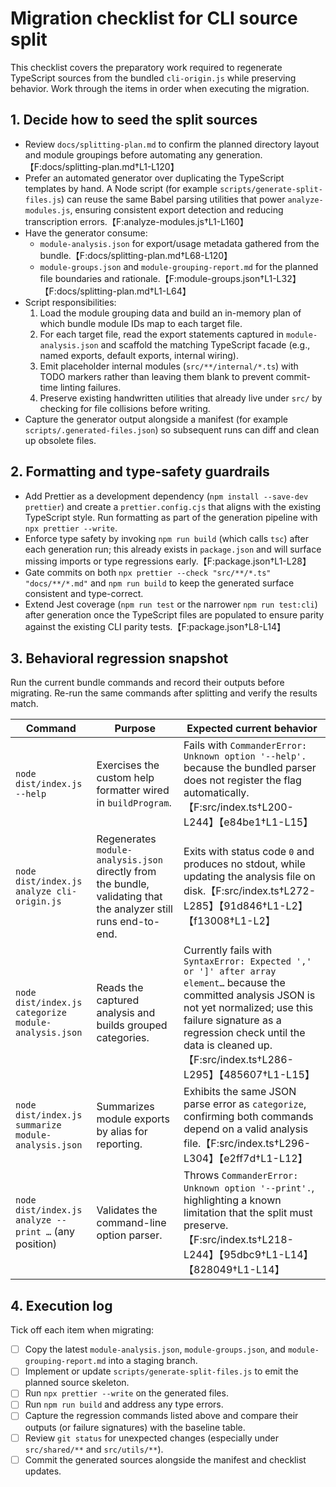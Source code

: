 # Migration checklist for CLI source split

This checklist covers the preparatory work required to regenerate TypeScript sources from the bundled `cli-origin.js` while preserving behavior. Work through the items in order when executing the migration.

## 1. Decide how to seed the split sources
- Review `docs/splitting-plan.md` to confirm the planned directory layout and module groupings before automating any generation.【F:docs/splitting-plan.md†L1-L120】
- Prefer an automated generator over duplicating the TypeScript templates by hand. A Node script (for example `scripts/generate-split-files.js`) can reuse the same Babel parsing utilities that power `analyze-modules.js`, ensuring consistent export detection and reducing transcription errors.【F:analyze-modules.js†L1-L160】
- Have the generator consume:
  - `module-analysis.json` for export/usage metadata gathered from the bundle.【F:docs/splitting-plan.md†L68-L120】
  - `module-groups.json` and `module-grouping-report.md` for the planned file boundaries and rationale.【F:module-groups.json†L1-L32】【F:docs/splitting-plan.md†L1-L64】
- Script responsibilities:
  1. Load the module grouping data and build an in-memory plan of which bundle module IDs map to each target file.
  2. For each target file, read the export statements captured in `module-analysis.json` and scaffold the matching TypeScript facade (e.g., named exports, default exports, internal wiring).
  3. Emit placeholder internal modules (`src/**/internal/*.ts`) with TODO markers rather than leaving them blank to prevent commit-time linting failures.
  4. Preserve existing handwritten utilities that already live under `src/` by checking for file collisions before writing.
- Capture the generator output alongside a manifest (for example `scripts/.generated-files.json`) so subsequent runs can diff and clean up obsolete files.

## 2. Formatting and type-safety guardrails
- Add Prettier as a development dependency (`npm install --save-dev prettier`) and create a `prettier.config.cjs` that aligns with the existing TypeScript style. Run formatting as part of the generation pipeline with `npx prettier --write`.
- Enforce type safety by invoking `npm run build` (which calls `tsc`) after each generation run; this already exists in `package.json` and will surface missing imports or type regressions early.【F:package.json†L1-L28】
- Gate commits on both `npx prettier --check "src/**/*.ts" "docs/**/*.md"` and `npm run build` to keep the generated surface consistent and type-correct.
- Extend Jest coverage (`npm run test` or the narrower `npm run test:cli`) after generation once the TypeScript files are populated to ensure parity against the existing CLI parity tests.【F:package.json†L8-L14】

## 3. Behavioral regression snapshot
Run the current bundle commands and record their outputs before migrating. Re-run the same commands after splitting and verify the results match.

| Command | Purpose | Expected current behavior |
| --- | --- | --- |
| `node dist/index.js --help` | Exercises the custom help formatter wired in `buildProgram`.| Fails with `CommanderError: Unknown option '--help'.` because the bundled parser does not register the flag automatically.【F:src/index.ts†L200-L244】【e84be1†L1-L15】 |
| `node dist/index.js analyze cli-origin.js` | Regenerates `module-analysis.json` directly from the bundle, validating that the analyzer still runs end-to-end.| Exits with status code `0` and produces no stdout, while updating the analysis file on disk.【F:src/index.ts†L272-L285】【91d846†L1-L2】【f13008†L1-L2】 |
| `node dist/index.js categorize module-analysis.json` | Reads the captured analysis and builds grouped categories.| Currently fails with `SyntaxError: Expected ',' or ']' after array element…` because the committed analysis JSON is not yet normalized; use this failure signature as a regression check until the data is cleaned up.【F:src/index.ts†L286-L295】【485607†L1-L15】 |
| `node dist/index.js summarize module-analysis.json` | Summarizes module exports by alias for reporting.| Exhibits the same JSON parse error as `categorize`, confirming both commands depend on a valid analysis file.【F:src/index.ts†L296-L304】【e2ff7d†L1-L12】 |
| `node dist/index.js analyze --print …` (any position) | Validates the command-line option parser.| Throws `CommanderError: Unknown option '--print'.`, highlighting a known limitation that the split must preserve.【F:src/index.ts†L218-L244】【95dbc9†L1-L14】【828049†L1-L14】 |

## 4. Execution log
Tick off each item when migrating:

- [ ] Copy the latest `module-analysis.json`, `module-groups.json`, and `module-grouping-report.md` into a staging branch.
- [ ] Implement or update `scripts/generate-split-files.js` to emit the planned source skeleton.
- [ ] Run `npx prettier --write` on the generated files.
- [ ] Run `npm run build` and address any type errors.
- [ ] Capture the regression commands listed above and compare their outputs (or failure signatures) with the baseline table.
- [ ] Review `git status` for unexpected changes (especially under `src/shared/**` and `src/utils/**`).
- [ ] Commit the generated sources alongside the manifest and checklist updates.

